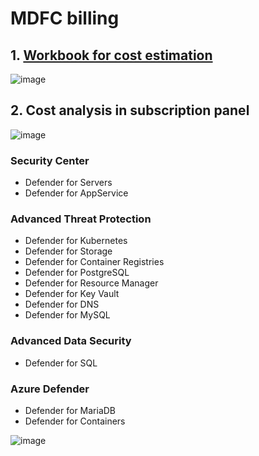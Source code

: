 # MDFC billing

## 1. [Workbook for cost estimation](https://github.com/Azure/Microsoft-Defender-for-Cloud/tree/main/Workbooks/Microsoft%20Defender%20for%20Storage%20Price%20Estimation)
![image](https://github.com/guguji666666/GJS-MDC-Tips/assets/96930989/7d4ee35b-34c3-4358-a77b-0c35d86a2977)

## 2. Cost analysis in subscription panel

![image](https://github.com/guguji666666/GJS-MDC-Tips/assets/96930989/2f2064cb-0a65-4e6b-96d4-9d6c2ab918cc) <br>

### Security Center
* Defender for Servers
* Defender for AppService

### Advanced Threat Protection
* Defender for Kubernetes
* Defender for Storage
* Defender for Container Registries
* Defender for PostgreSQL
* Defender for Resource Manager
* Defender for Key Vault
* Defender for DNS
* Defender for MySQL

### Advanced Data Security
* Defender for SQL

### Azure Defender
* Defender for MariaDB
* Defender for Containers

![image](https://github.com/guguji666666/GJS-MDC-Tips/assets/96930989/9120cd46-905d-4817-ad7e-a6ece60ff353) <br>

